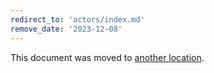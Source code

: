 ```yaml
---
redirect_to: 'actors/index.md'
remove_date: '2023-12-08'
---
```


This document was moved to [another location](actors/index.md).

<!-- This redirect file can be deleted after <2023-12-08>. -->
<!-- Redirects that point to other docs in the same project expire in three months. -->
<!-- Redirects that point to docs in a different project or site (for example, link is not relative and starts with `https:`) expire in one year. -->
<!-- Before deletion, see: https://docs.gitlab.com/ee/development/documentation/redirects.html -->
